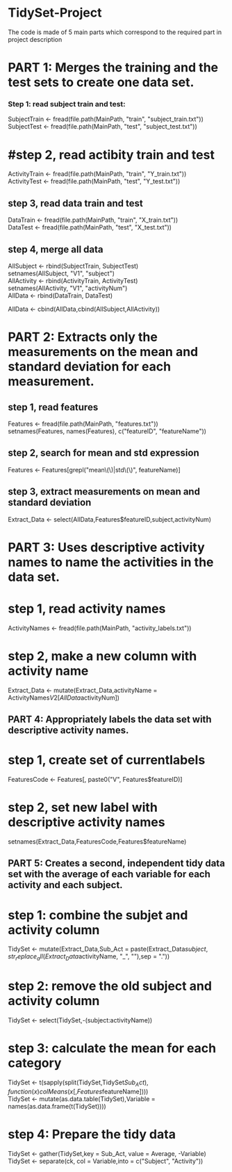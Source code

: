 # TidySet-Project

The code is made of 5 main parts which correspond to the required part in project description

# PART 1: Merges the training and the test sets to create one data set.

### Step 1: read subject train and test:

SubjectTrain <- fread(file.path(MainPath, "train", "subject_train.txt"))  
SubjectTest <- fread(file.path(MainPath, "test", "subject_test.txt"))

# #step 2, read actibity train and test

ActivityTrain <- fread(file.path(MainPath, "train", "Y_train.txt"))  
ActivityTest <- fread(file.path(MainPath, "test", "Y_test.txt"))

## step 3, read data train and test

DataTrain <- fread(file.path(MainPath, "train", "X_train.txt"))  
DataTest <- fread(file.path(MainPath, "test", "X_test.txt"))

## step 4, merge all data

AllSubject <- rbind(SubjectTrain, SubjectTest)  
setnames(AllSubject, "V1", "subject")  
AllActivity <- rbind(ActivityTrain, ActivityTest)  
setnames(AllActivity, "V1", "activityNum")  
AllData <- rbind(DataTrain, DataTest)  

AllData <- cbind(AllData,cbind(AllSubject,AllActivity))

# PART 2: Extracts only the measurements on the mean and standard deviation for each measurement.

## step 1, read features

Features <- fread(file.path(MainPath, "features.txt"))  
setnames(Features, names(Features), c("featureID", "featureName"))

## step 2, search for mean and std expression

Features <- Features[grepl("mean\\(\\)|std\\(\\)", featureName)]

## step 3, extract measurements on mean and standard deviation

Extract_Data <- select(AllData,Features$featureID,subject,activityNum)

# PART 3: Uses descriptive activity names to name the activities in the data set.

# step 1, read activity names

ActivityNames <- fread(file.path(MainPath, "activity_labels.txt"))

# step 2, make a new column with activity name

Extract_Data <- mutate(Extract_Data,activityName = ActivityNames$V2[AllData$activityNum])


## PART 4: Appropriately labels the data set with descriptive activity names.

# step 1, create set of currentlabels
FeaturesCode <- Features[, paste0("V", Features$featureID)]

# step 2, set new label with descriptive activity names
setnames(Extract_Data,FeaturesCode,Features$featureName)


## PART 5: Creates a second, independent tidy data set with the average of each variable for each activity and each subject.

# step 1: combine the subjet and activity column 
TidySet <- mutate(Extract_Data,Sub_Act = paste(Extract_Data$subject,str_replace_all(Extract_Data$activityName, "_", ""),sep = "."))

# step 2: remove the old subject and activity column
TidySet <- select(TidySet,-(subject:activityName))

# step 3: calculate the mean for each category
TidySet <- t(sapply(split(TidySet,TidySet$Sub_Act), function(x) colMeans(x[,Features$featureName])))  
TidySet <- mutate(as.data.table(TidySet),Variable = names(as.data.frame(t(TidySet))))

# step 4: Prepare the tidy data
TidySet <- gather(TidySet,key = Sub_Act, value = Average, -Variable)  
TidySet <- separate(ck, col = Variable,into = c("Subject", "Activity"))
